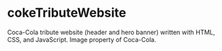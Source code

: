 # cokeTributeWebsite
Coca-Cola tribute website (header and hero banner) written with HTML, CSS, and JavaScript. Image property of Coca-Cola.
